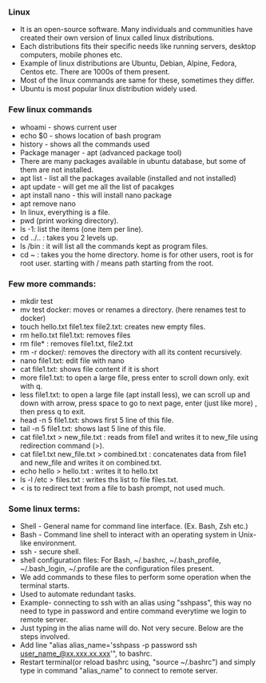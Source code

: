 ### Linux
- It is an open-source software. Many individuals and communities have created their own version of linux called linux distributions.
- Each distributions fits their specific needs like running servers, desktop computers, mobile phones etc.
- Example of linux distributions are Ubuntu, Debian, Alpine, Fedora, Centos etc. There are 1000s of them present.
- Most of the linux commands are same for these, sometimes they differ.
- Ubuntu is most popular linux distribution widely used.

### Few linux commands
- whoami - shows current user
- echo $0 - shows location of bash program
- history - shows all the commands used
- Package manager - apt (advanced package tool)
- There are many packages available in ubuntu database, but some of them are not installed.
- apt list - list all the packages available (installed and not installed)
- apt update - will get me all the list of pacakges
- apt install nano - this will install nano package
- apt remove nano
- In linux, everything is a file.
- pwd (print working directory).
- ls -1: list the items (one item per line).
- cd ../.. : takes you 2 levels up.
- ls /bin : it will list all the commands kept as program files.
- cd ~ : takes you the home directory. home is for other users, root is for root user. starting with / means path starting from the root.

### Few more commands:
- mkdir test
- mv test docker: moves or renames a directory. (here renames test to docker)
- touch hello.txt file1.tex file2.txt: creates new empty files.
- rm hello.txt file1.txt: removes files
- rm file* : removes file1.txt, file2.txt
- rm -r docker/: removes the directory with all its content recursively.
- nano file1.txt: edit file with nano
- cat file1.txt: shows file content if it is short
- more file1.txt: to open a large file, press enter to scroll down only. exit with q.
- less file1.txt: to open a large file (apt install less), we can scroll up and down with arrow, press space to go to next page, enter (just like more) , then press q to exit.
- head -n 5 file1.txt: shows first 5 line of this file.
- tail -n 5 file1.txt: shows last 5 line of this file.
- cat file1.txt > new_file.txt : reads from file1 and writes it to new_file using redirection command (>).
- cat file1.txt new_file.txt > combined.txt : concatenates data from file1 and new_file and writes it on combined.txt.
- echo hello > hello.txt : writes it to hello.txt
- ls -l /etc > files.txt : writes ths list to file files.txt.
- < is to redirect text from a file to bash prompt, not used much.

### Some linux terms:
- Shell - General name for command line interface. (Ex. Bash, Zsh etc.)
- Bash - Command line shell to interact with an operating system in Unix-like environment.
- ssh - secure shell.
- shell configuration files: For Bash, ~/.bashrc, ~/.bash_profile, ~/.bash_login, ~/.profile are the configuration files present.
- We add commands to these files to perform some operation when the terminal starts.
- Used to automate redundant tasks.
- Example- connecting to ssh with an alias using "sshpass", this way no need to type in password and entire command everytime we login to remote server.
- Just typing in the alias name will do. Not very secure. Below are the steps involved.
- Add line "alias alias_name='sshpass -p password ssh user_name_@xx.xxx.xx.xxx'", to bashrc.
- Restart terminal(or reload bashrc using, "source ~/.bashrc") and simply type in command "alias_name" to connect to remote server.
